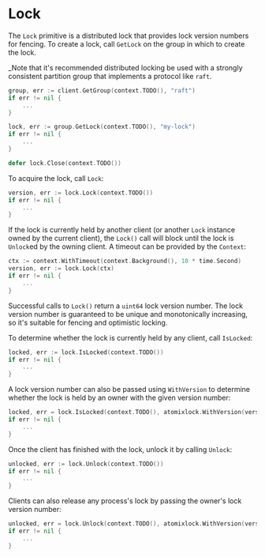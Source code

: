 # Lock

The `Lock` primitive is a distributed lock that provides lock version numbers for fencing.
To create a lock, call `GetLock` on the group in which to create the lock.

_Note that it's recommended distributed locking be used with a strongly consistent partition 
group that implements a protocol like `raft`.

```go
group, err := client.GetGroup(context.TODO(), "raft")
if err != nil {
	...
}

lock, err := group.GetLock(context.TODO(), "my-lock")
if err != nil {
	...
}

defer lock.Close(context.TODO())
```

To acquire the lock, call `Lock`:

```go
version, err := lock.Lock(context.TODO())
if err != nil {
	...
}
```

If the lock is currently held by another client (or another `Lock` instance owned by the
current client), the `Lock()` call will block until the lock is `Unlock`ed by the owning
client. A timeout can be provided by the `Context`:

```go
ctx := context.WithTimeout(context.Background(), 10 * time.Second)
version, err := lock.Lock(ctx)
if err != nil {
	...
}
```

Successful calls to `Lock()` return a `uint64` lock version number. The lock version number
is guaranteed to be unique and monotonically increasing, so it's suitable for fencing and
optimistic locking.

To determine whether the lock is currently held by any client, call `IsLocked`:

```go
locked, err := lock.IsLocked(context.TODO())
if err != nil {
	...
}
```

A lock version number can also be passed using `WithVersion` to determine whether the
lock is held by an owner with the given version number:

```go
locked, err = lock.IsLocked(context.TODO(), atomixlock.WithVersion(version))
if err != nil {
	...
}
```

Once the client has finished with the lock, unlock it by calling `Unlock`:

```go
unlocked, err := lock.Unlock(context.TODO())
if err != nil {
	...
}
```

Clients can also release any process's lock by passing the owner's lock version
number:

```go
unlocked, err = lock.Unlock(context.TODO(), atomixlock.WithVersion(version))
if err != nil {
	...
}
```
